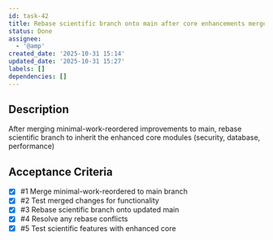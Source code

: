 ```yaml
---
id: task-42
title: Rebase scientific branch onto main after core enhancements merge
status: Done
assignee:
  - '@amp'
created_date: '2025-10-31 15:14'
updated_date: '2025-10-31 15:27'
labels: []
dependencies: []
---
```


## Description

<!-- SECTION:DESCRIPTION:BEGIN -->
After merging minimal-work-reordered improvements to main, rebase scientific branch to inherit the enhanced core modules (security, database, performance)
<!-- SECTION:DESCRIPTION:END -->

## Acceptance Criteria
<!-- AC:BEGIN -->
- [x] #1 Merge minimal-work-reordered to main branch
- [x] #2 Test merged changes for functionality
- [x] #3 Rebase scientific branch onto updated main
- [x] #4 Resolve any rebase conflicts
- [x] #5 Test scientific features with enhanced core
<!-- AC:END -->
